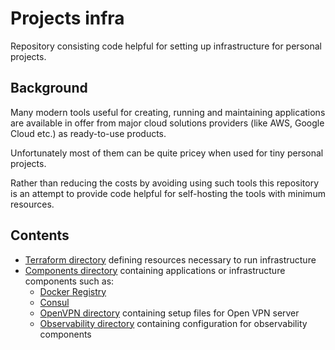 # Projects infra
Repository consisting code helpful for setting up infrastructure for personal projects.

## Background

Many modern tools useful for creating, running and maintaining applications are available in offer from major cloud
solutions providers (like AWS, Google Cloud etc.) as ready-to-use products.

Unfortunately most of them can be quite pricey when used for tiny personal projects.

Rather than reducing the costs by avoiding using such tools this repository is an attempt to provide code helpful for
self-hosting the tools with minimum resources.

## Contents

* [Terraform directory](terraform) defining resources necessary to run infrastructure
* [Components directory](components) containing applications or infrastructure components such as:
  * [Docker Registry](https://docs.docker.com/registry/)
  * [Consul](https://www.consul.io/)
  * [OpenVPN directory](components/openvpn) containing setup files for Open VPN server
  * [Observability directory](components/observability) containing configuration for observability components
